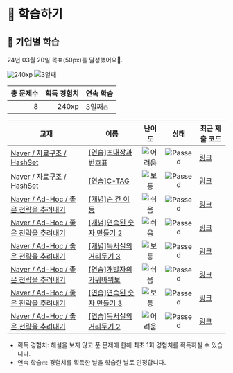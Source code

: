 # 📖 학습하기

## 🚀 기업별 학습
24년 03월 20일 목표(50px)를 달성했어요🥳.

![240xp](https://img.shields.io/badge/EXP-240xp-%235cb85c.svg?for-the-badge)
![3일째](https://img.shields.io/badge/연속학습-3일째-%23E34F26.svg?for-the-badge)

|총 문제수|획득 경험치|연속 학습|
|---:|---:|---|
8|240xp|3일째🔥|

|교재|이름|난이도|상태|최근 제출 코드|
|---|---|:---:|:---:|---|
|[Naver / 자료구조 / HashSet](https://www.codetree.ai/missions?missionId=14)|[[연습]초대장과 번호표](https://www.codetree.ai/missions/14/problems/invitation-and-number-tag)|![어려움][hard]|![Passed][passed]|[링크](https://github.com/maxbort/codetree-TILs/blob/main/240320/%EC%B4%88%EB%8C%80%EC%9E%A5%EA%B3%BC%20%EB%B2%88%ED%98%B8%ED%91%9C/invitation-and-number-tag.py)|
|[Naver / 자료구조 / HashSet](https://www.codetree.ai/missions?missionId=14)|[[연습]C-TAG](https://www.codetree.ai/missions/14/problems/c-tag)|![보통][medium]|![Passed][passed]|[링크](https://github.com/maxbort/codetree-TILs/blob/main/240320/C-TAG/c-tag.py)|
|[Naver / Ad-Hoc / 좋은 전략을 추려내기](https://www.codetree.ai/missions?missionId=14)|[[개념]순 간 이 동](https://www.codetree.ai/missions/14/problems/teleportation)|![쉬움][easy]|![Passed][passed]|[링크](https://github.com/maxbort/codetree-TILs/blob/main/240320/%EC%88%9C%20%EA%B0%84%20%EC%9D%B4%20%EB%8F%99/teleportation.py)|
|[Naver / Ad-Hoc / 좋은 전략을 추려내기](https://www.codetree.ai/missions?missionId=14)|[[개념]연속된 숫자 만들기 2](https://www.codetree.ai/missions/14/problems/create-consecutive-numbers-2)|![쉬움][easy]|![Passed][passed]|[링크](https://github.com/maxbort/codetree-TILs/blob/main/240320/%EC%97%B0%EC%86%8D%EB%90%9C%20%EC%88%AB%EC%9E%90%20%EB%A7%8C%EB%93%A4%EA%B8%B0%202/create-consecutive-numbers-2.py)|
|[Naver / Ad-Hoc / 좋은 전략을 추려내기](https://www.codetree.ai/missions?missionId=14)|[[개념]독서실의 거리두기 3](https://www.codetree.ai/missions/14/problems/study-cafe-keeping-distance-3)|![보통][medium]|![Passed][passed]|[링크](https://github.com/maxbort/codetree-TILs/blob/main/240320/%EB%8F%85%EC%84%9C%EC%8B%A4%EC%9D%98%20%EA%B1%B0%EB%A6%AC%EB%91%90%EA%B8%B0%203/study-cafe-keeping-distance-3.py)|
|[Naver / Ad-Hoc / 좋은 전략을 추려내기](https://www.codetree.ai/missions?missionId=14)|[[연습]개발자의 가위바위보](https://www.codetree.ai/missions/14/problems/developer's-rock-paper-scissors)|![쉬움][easy]|![Passed][passed]|[링크](https://github.com/maxbort/codetree-TILs/blob/main/240320/%EA%B0%9C%EB%B0%9C%EC%9E%90%EC%9D%98%20%EA%B0%80%EC%9C%84%EB%B0%94%EC%9C%84%EB%B3%B4/developer's-rock-paper-scissors.py)|
|[Naver / Ad-Hoc / 좋은 전략을 추려내기](https://www.codetree.ai/missions?missionId=14)|[[연습]연속된 숫자 만들기 3](https://www.codetree.ai/missions/14/problems/create-consecutive-numbers-3)|![보통][medium]|![Passed][passed]|[링크](https://github.com/maxbort/codetree-TILs/blob/main/240320/%EC%97%B0%EC%86%8D%EB%90%9C%20%EC%88%AB%EC%9E%90%20%EB%A7%8C%EB%93%A4%EA%B8%B0%203/create-consecutive-numbers-3.py)|
|[Naver / Ad-Hoc / 좋은 전략을 추려내기](https://www.codetree.ai/missions?missionId=14)|[[연습]독서실의 거리두기 2](https://www.codetree.ai/missions/14/problems/study-cafe-keeping-distance-2)|![어려움][hard]|![Passed][passed]|[링크](https://github.com/maxbort/codetree-TILs/blob/main/240320/%EB%8F%85%EC%84%9C%EC%8B%A4%EC%9D%98%20%EA%B1%B0%EB%A6%AC%EB%91%90%EA%B8%B0%202/study-cafe-keeping-distance-2.py)|


* 획득 경험치: 해설을 보지 않고 푼 문제에 한해 최초 1회 경험치를 획득하실 수 있습니다.
* 연속 학습🔥: 경험치를 획득한 날을 학습한 날로 인정합니다.










[b5]: https://img.shields.io/badge/Bronze_5-%235D3E31.svg
[b4]: https://img.shields.io/badge/Bronze_4-%235D3E31.svg
[b3]: https://img.shields.io/badge/Bronze_3-%235D3E31.svg
[b2]: https://img.shields.io/badge/Bronze_2-%235D3E31.svg
[b1]: https://img.shields.io/badge/Bronze_1-%235D3E31.svg
[s5]: https://img.shields.io/badge/Silver_5-%23394960.svg
[s4]: https://img.shields.io/badge/Silver_4-%23394960.svg
[s3]: https://img.shields.io/badge/Silver_3-%23394960.svg
[s2]: https://img.shields.io/badge/Silver_2-%23394960.svg
[s1]: https://img.shields.io/badge/Silver_1-%23394960.svg
[g5]: https://img.shields.io/badge/Gold_5-%23FFC433.svg
[g4]: https://img.shields.io/badge/Gold_4-%23FFC433.svg
[g3]: https://img.shields.io/badge/Gold_3-%23FFC433.svg
[g2]: https://img.shields.io/badge/Gold_2-%23FFC433.svg
[g1]: https://img.shields.io/badge/Gold_1-%23FFC433.svg
[p5]: https://img.shields.io/badge/Platinum_5-%2376DDD8.svg
[p4]: https://img.shields.io/badge/Platinum_4-%2376DDD8.svg
[p3]: https://img.shields.io/badge/Platinum_3-%2376DDD8.svg
[p2]: https://img.shields.io/badge/Platinum_2-%2376DDD8.svg
[p1]: https://img.shields.io/badge/Platinum_1-%2376DDD8.svg
[passed]: https://img.shields.io/badge/Passed-%23009D27.svg
[failed]: https://img.shields.io/badge/Failed-%23D24D57.svg
[easy]: https://img.shields.io/badge/쉬움-%235cb85c.svg?for-the-badge
[medium]: https://img.shields.io/badge/보통-%23FFC433.svg?for-the-badge
[hard]: https://img.shields.io/badge/어려움-%23D24D57.svg?for-the-badge